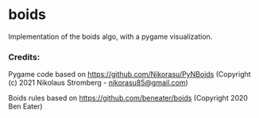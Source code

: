 # boids
Implementation of the boids algo, with a pygame visualization.



### Credits:

Pygame code based on https://github.com/Nikorasu/PyNBoids (Copyright (c) 2021  Nikolaus Stromberg - nikorasu85@gmail.com)

Boids rules based on https://github.com/beneater/boids (Copyright 2020 Ben Eater)
